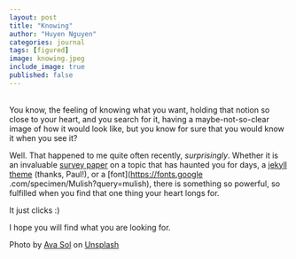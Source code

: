 ```yaml
---
layout: post
title: "Knowing"
author: "Huyen Nguyen"
categories: journal
tags: [figured]
image: knowing.jpeg
include_image: true
published: false
---
```

<br>
You know, the feeling of knowing what you want, holding that notion so close to your heart, and you search for
it, having a maybe-not-so-clear image of how it would look like, but you know for sure that you would know it when you see it?

Well. That happened to me quite often recently, *surprisingly*. Whether it is an invaluable [survey paper](https://ieeexplore.ieee.org/abstract/document/6400485) on a topic that has haunted
you for days, a [jekyll theme](https://github.com/LeNPaul/Lagrange) (thanks, Paul!), or a [font](https://fonts.google
.com/specimen/Mulish?query=mulish), there is something so powerful, so fulfilled when you find that one thing your
heart longs for.

It just clicks :)

I hope you will find what you are looking for.

<p class="caption">Photo by <a href="https://unsplash.com/@avasol?utm_source=unsplash&utm_medium=referral&utm_content=creditCopyText">Ava Sol</a> on <a href="https://unsplash.com/photos/JaNd_obDte8">Unsplash</a>
</p>

